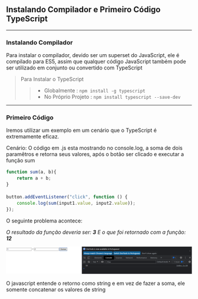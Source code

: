 ## Instalando Compilador e Primeiro Código TypeScript
---
### Instalando Compilador

Para instalar o compilador, devido ser um superset do JavaScript, ele é compilado para ES5, assim que qualquer código JavaScript também pode ser utilizado em conjunto ou convertido com TypeScript

> Para Instalar o TypeScript
>> - Globalmente : `npm install -g typescript`
>> - No Próprio Projeto : `npm install typescript --save-dev`

---
### Primeiro Código

Iremos utilizar um exemplo em um cenário que o TypeScript é extremamente eficaz.

Cenário:
O código em .js esta mostrando no console.log, a soma de dois paramêtros e retorna seus valores, após o botão ser clicado e executar a função sum

```js
function sum(a, b){
    return a + b;
}

button.addEventListener("click", function () {
    console.log(sum(input1.value, input2.value));
});
```

O seguinte problema acontece:

*O resultado da função deveria ser: **3***
*E o que foi retornado com a função: **12***

![Problem](assets/problem.png)

O javascript entende o retorno como string e em vez de fazer a soma, ele somente concatenar os valores de string 